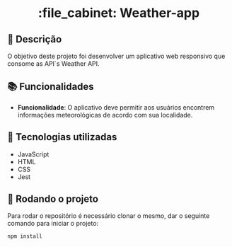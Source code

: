 <h1 align="center">:file_cabinet: Weather-app</h1>

## :memo: Descrição
O objetivo deste projeto foi desenvolver um aplicativo web responsivo que consome as API´s Weather API.

## :books: Funcionalidades
* <b>Funcionalidade</b>: O aplicativo deve permitir aos usuários encontrem informações meteorológicas de acordo com sua localidade.

## :wrench: Tecnologias utilizadas
* JavaScript
* HTML
* CSS
* Jest

## :rocket: Rodando o projeto
Para rodar o repositório é necessário clonar o mesmo, dar o seguinte comando para iniciar o projeto:
```
npm install
```

